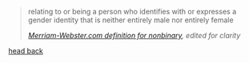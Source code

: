 > relating to or being a person who identifies
> with or expresses a gender identity that is
> neither entirely male nor entirely female
>
> <cite>[Merriam-Webster.com definition for <em>nonbinary</em>][mw],
> edited for clarity</cite>

[mw]: https://www.merriam-webster.com/dictionary/nonbinary

[head back](/)
